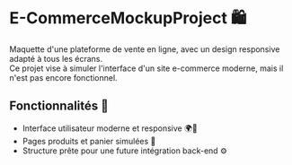 # E-CommerceMockupProject 🛍️  

Maquette d'une plateforme de vente en ligne, avec un design responsive adapté à tous les écrans.  
Ce projet vise à simuler l'interface d'un site e-commerce moderne, mais il n'est pas encore fonctionnel.  

## Fonctionnalités 📌  
- Interface utilisateur moderne et responsive 🌍📱  
- Pages produits et panier simulées 🛒  
- Structure prête pour une future intégration back-end ⚙️  
